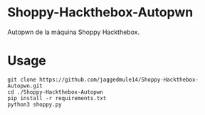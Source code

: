 # Shoppy-Hackthebox-Autopwn
Autopwn de la máquina Shoppy Hackthebox.

# Usage
`git clone https://github.com/jaggedmule14/Shoppy-Hackthebox-Autopwn.git` </br>
`cd ./Shoppy-Hackthebox-Autopwn` </br>
`pip install -r requirements.txt` </br>
`python3 shoppy.py`
